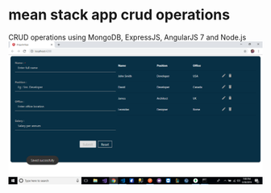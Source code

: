 # mean stack app crud operations
CRUD operations using MongoDB, ExpressJS, AngularJS 7 and Node.js
![alt text](https://github.com/ihaseebkhan/mean-stack-app-crud-operations/blob/master/MEAN.png)
